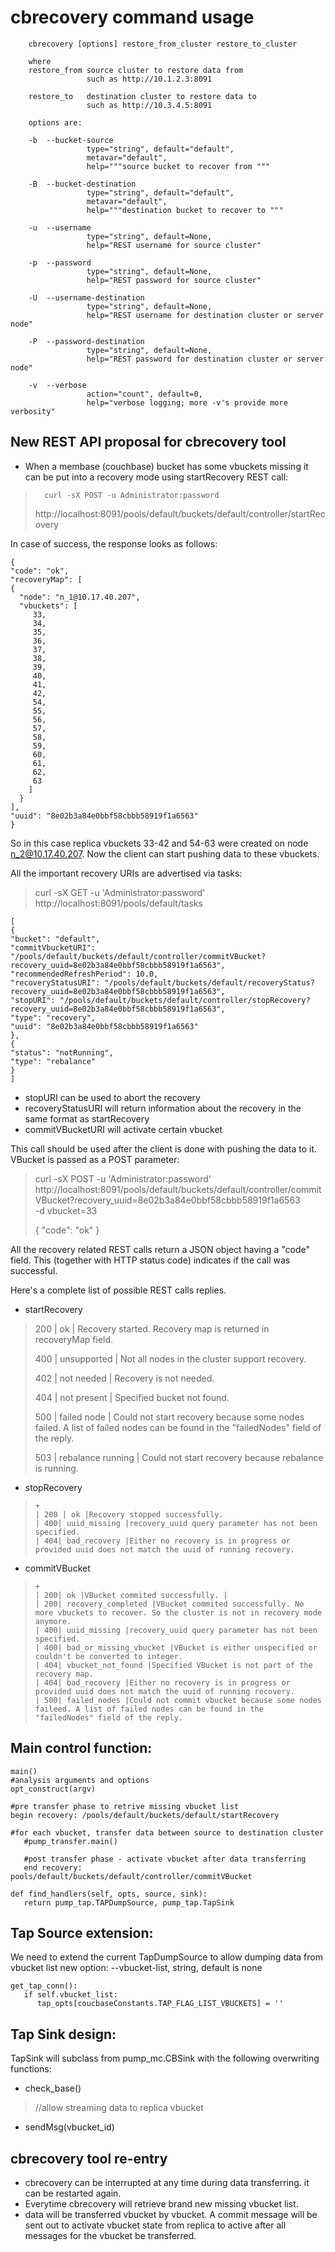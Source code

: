 cbrecovery command usage
========================


        cbrecovery [options] restore_from_cluster restore_to_cluster

        where
        restore_from source cluster to restore data from
                     such as http://10.1.2.3:8091

        restore_to   destination cluster to restore data to
                     such as http://10.3.4.5:8091

        options are:

        -b  --bucket-source
                     type="string", default="default",
                     metavar="default",
                     help="""source bucket to recover from """

        -B  --bucket-destination
                     type="string", default="default",
                     metavar="default",
                     help="""destination bucket to recover to """

        -u  --username
                     type="string", default=None,
                     help="REST username for source cluster"

        -p  --password
                     type="string", default=None,
                     help="REST password for source cluster"

        -U  --username-destination
                     type="string", default=None,
                     help="REST username for destination cluster or server node"

        -P  --password-destination
                     type="string", default=None,
                     help="REST password for destination cluster or server node"

        -v  --verbose
                     action="count", default=0,
                     help="verbose logging; more -v's provide more verbosity"

New REST API proposal for cbrecovery tool
----------------------------------------

 - When a membase (couchbase) bucket has some vbuckets missing it can be put into a recovery mode using startRecovery REST call:


>       curl -sX POST -u Administrator:password
> http://localhost:8091/pools/default/buckets/default/controller/startRecovery

 In case of success, the response looks as follows:

    {
    "code": "ok",
    "recoveryMap": [
    {
      "node": "n_1@10.17.40.207",
      "vbuckets": [
         33,
         34,
         35,
         36,
         37,
         38,
         39,
         40,
         41,
         42,
         54,
         55,
         56,
         57,
         58,
         59,
         60,
         61,
         62,
         63
        ]
      }
    ],
    "uuid": "8e02b3a84e0bbf58cbbb58919f1a6563"
    }

So in this case replica vbuckets 33-42 and 54-63 were created on node n_2@10.17.40.207. Now the client can start pushing data to these vbuckets.

All the important recovery URIs are advertised via tasks:

> curl -sX GET -u 'Administrator:password'
> http://localhost:8091/pools/default/tasks

    [
    {
    "bucket": "default",
    "commitVbucketURI": "/pools/default/buckets/default/controller/commitVBucket?recovery_uuid=8e02b3a84e0bbf58cbbb58919f1a6563",
    "recommendedRefreshPeriod": 10.0,
    "recoveryStatusURI": "/pools/default/buckets/default/recoveryStatus?recovery_uuid=8e02b3a84e0bbf58cbbb58919f1a6563",
    "stopURI": "/pools/default/buckets/default/controller/stopRecovery?recovery_uuid=8e02b3a84e0bbf58cbbb58919f1a6563",
    "type": "recovery",
    "uuid": "8e02b3a84e0bbf58cbbb58919f1a6563"
    },
    {
    "status": "notRunning",
    "type": "rebalance"
    }
    ]

- stopURI can be used to abort the recovery
- recoveryStatusURI will return information about the recovery in the
same format as startRecovery
- commitVBucketURI will activate certain vbucket

 This call should be used after the client is done with pushing
the data to it. VBucket is passed as a POST parameter:

> curl -sX POST -u
> 'Administrator:password' \
> http://localhost:8091/pools/default/buckets/default/controller/commitVBucket?recovery_uuid=8e02b3a84e0bbf58cbbb58919f1a6563 \
> -d vbucket=33
> 
> { "code": "ok" }

All the recovery related REST calls return a JSON object having a
"code" field. This (together with HTTP status code) indicates if the
call was successful.

Here's a complete list of possible REST calls replies.

 - startRecovery

> 200 | ok  |   Recovery started. Recovery map is returned in recoveryMap field.
>
> 400 | unsupported | Not all nodes in the cluster support recovery.
>
> 402 | not needed | Recovery is not needed.
>
> 404 | not present | Specified bucket not found.
>
> 500 | failed node | Could not start recovery because some nodes failed. A list of failed nodes can be found in the "failedNodes" field of the reply.
>
> 503 | rebalance running | Could not start recovery because rebalance is running.

 - stopRecovery


>     +
>     | 200 | ok |Recovery stopped successfully.
>     | 400| uuid_missing |recovery_uuid query parameter has not been specified.
>     | 404| bad_recovery |Either no recovery is in progress or provided uuid does not match the uuid of running recovery.
>

- commitVBucket

>     +
>     | 200| ok |VBucket commited successfully. |
>     | 200| recovery_completed |VBucket commited successfully. No more vbuckets to recover. So the cluster is not in recovery mode anymore.
>     | 400| uuid_missing |recovery_uuid query parameter has not been specified.
>     | 400| bad_or_missing_vbucket |VBucket is either unspecified or couldn't be converted to integer. 
>     | 404| vbucket_not_found |Specified VBucket is not part of the recovery map.
>     | 404| bad_recovery |Either no recovery is in progress or provided uuid does not match the uuid of running recovery.
>     | 500| failed_nodes |Could not commit vbucket because some nodes faileed. A list of failed nodes can be found in the "failedNodes" field of the reply.


Main control function:
----------------------

    main()
    #analysis arguments and options
    opt_construct(argv)

    #pre transfer phase to retrive missing vbucket list
    begin recovery: /pools/default/buckets/default/startRecovery

    #for each vbucket, transfer data between source to destination cluster
       #pump_transfer.main()

       #post transfer phase - activate vbucket after data transferring
       end recovery: pools/default/buckets/default/controller/commitVBucket

    def find_handlers(self, opts, source, sink):
       return pump_tap.TAPDumpSource, pump_tap.TapSink


Tap Source extension:
---------------------

We need to extend the current TapDumpSource to allow dumping data from vbucket list
new option: --vbucket-list, string, default is none

    get_tap_conn():
       if self.vbucket_list:
          tap_opts[coucbaseConstants.TAP_FLAG_LIST_VBUCKETS] = ''

Tap Sink design:
----------------

TapSink will subclass from pump_mc.CBSink with the following overwriting functions:

- check_base()

>   //allow streaming data to replica vbucket


 - sendMsg(vbucket_id)


cbrecovery tool re-entry
-----------------------

 - cbrecovery can be interrupted at any time during data transferring. it can be restarted again.
 - Everytime cbrecovery will retrieve brand new missing vbucket list.
 - data will be transferred vbucket by vbucket. A commit message will be sent out to activate vbucket
   state from replica to active after all messages for the vbucket be transferred.
